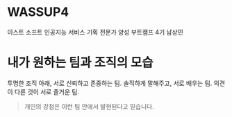 # WASSUP4
이스트 소프트 인공지능 서비스 기획 전문가 양성 부트캠프 4기 남상민

# 내가 원하는 팀과 조직의 모습
투명한 조직 아래, 서로 신뢰하고 존중하는 팀. 
솔직하게 말해주고, 서로 배우는 팀.
의견이 다른 것이 서로 즐거운 팀.
> 개인의 강점은 이런 팀 안에서 발현된다고 믿습니다.








